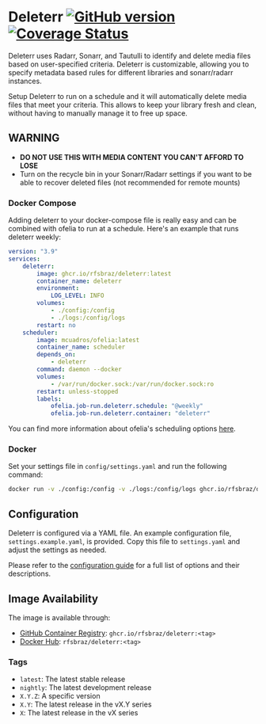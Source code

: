 # Deleterr [![GitHub version](https://badge.fury.io/gh/rfsbraz%2Fdeleterr.svg)](https://badge.fury.io/gh/rfsbraz%2Fdeleterr) [![Coverage Status](https://coveralls.io/repos/github/rfsbraz/deleterr/badge.svg?branch=develop)](https://coveralls.io/github/rfsbraz/deleterr?branch=develop)

Deleterr uses Radarr, Sonarr, and Tautulli to identify and delete media files based on user-specified criteria. Deleterr is customizable, allowing you to specify metadata based rules for different libraries and sonarr/radarr instances.

Setup Deleterr to run on a schedule and it will automatically delete media files that meet your criteria. This allows to keep your library fresh and clean, without having to manually manage it to free up space.

## WARNING

* **DO NOT USE THIS WITH MEDIA CONTENT YOU CAN'T AFFORD TO LOSE**
* Turn on the recycle bin in your Sonarr/Radarr settings if you want to be able to recover deleted files (not recommended for remote mounts)

### Docker Compose

Adding deleterr to your docker-compose file is really easy and can be combined with ofelia to run at a schedule. Here's an example that runs deleterr weekly:

```yaml
version: "3.9"
services:
    deleterr:
        image: ghcr.io/rfsbraz/deleterr:latest
        container_name: deleterr
        environment:
            LOG_LEVEL: INFO
        volumes:
            - ./config:/config
            - ./logs:/config/logs
        restart: no
    scheduler:
        image: mcuadros/ofelia:latest
        container_name: scheduler
        depends_on:
            - deleterr
        command: daemon --docker
        volumes:
            - /var/run/docker.sock:/var/run/docker.sock:ro
        restart: unless-stopped
        labels:
            ofelia.job-run.deleterr.schedule: "@weekly"
            ofelia.job-run.deleterr.container: "deleterr"
```

You can find more information about ofelia's scheduling options [here](https://github.com/mcuadros/ofelia#jobs).

### Docker

Set your settings file in `config/settings.yaml` and run the following command:

```bash
docker run -v ./config:/config -v ./logs:/config/logs ghcr.io/rfsbraz/deleterr:latest -e LOG_LEVEL=DEBUG
```

## Configuration

Deleterr is configured via a YAML file. An example configuration file, `settings.example.yaml`, is provided. Copy this file to `settings.yaml` and adjust the settings as needed.

Please refer to the [configuration guide](./docs/CONFIGURATION.md) for a full list of options and their descriptions.

## Image Availability

The image is available through:

* [GitHub Container Registry](https://github.com/rfsbraz/deleterr/pkgs/container/deleterr): `ghcr.io/rfsbraz/deleterr:<tag>`
* [Docker Hub](https://hub.docker.com/r/rfsbraz/deleterr): `rfsbraz/deleterr:<tag>`

### Tags

* `latest`: The latest stable release
* `nightly`: The latest development release
* `X.Y.Z`: A specific version
* `X.Y`: The latest release in the vX.Y series
* `X`: The latest release in the vX series